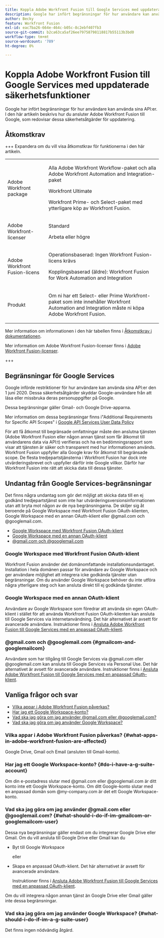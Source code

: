 ```yaml
---
title: Koppla Adobe Workfront Fusion till Google Services med uppdaterade säkerhetsfunktioner
description: Google har infört begränsningar för hur användare kan använda sina API:er. I den här artikeln beskrivs hur du ansluter Adobe Workfront Fusion till Google, som redovisar dessa säkerhetsåtgärder för uppdatering.
author: Becky
feature: Workfront Fusion
exl-id: eac7ba26-664e-464c-b05c-8c2ebf407fb3
source-git-commit: b2ca63ca5af26ee79758798118817b55113b3bd0
workflow-type: tm+mt
source-wordcount: '789'
ht-degree: 0%

---
```


# Koppla Adobe Workfront Fusion till Google Services med uppdaterade säkerhetsfunktioner

Google har infört begränsningar för hur användare kan använda sina API:er. I den här artikeln beskrivs hur du ansluter Adobe Workfront Fusion till Google, som redovisar dessa säkerhetsåtgärder för uppdatering.

## Åtkomstkrav

+++ Expandera om du vill visa åtkomstkrav för funktionerna i den här artikeln.

<table style="table-layout:auto">
 <col> 
 <col> 
 <tbody> 
  <tr> 
   <td role="rowheader">Adobe Workfront package</td> 
   <td> <p>Alla Adobe Workfront Workflow-paket och alla Adobe Workfront Automation and Integration-paket</p><p>Workfront Ultimate</p><p>Workfront Prime- och Select-paket med ytterligare köp av Workfront Fusion.</p> </td> 
  </tr> 
  <tr data-mc-conditions=""> 
   <td role="rowheader">Adobe Workfront-licenser</td> 
   <td> <p>Standard</p><p>Arbeta eller högre</p> </td> 
  </tr> 
  <tr> 
   <td role="rowheader">Adobe Workfront Fusion-licens</td> 
   <td>
   <p>Operationsbaserad: Ingen Workfront Fusion-licens krävs</p>
   <p>Kopplingsbaserad (äldre): Workfront Fusion for Work Automation and Integration </p>
   </td> 
  </tr> 
  <tr> 
   <td role="rowheader">Produkt</td> 
   <td>
   <p>Om ni har ett Select- eller Prime Workfront-paket som inte innehåller Workfront Automation and Integration måste ni köpa Adobe Workfront Fusion.</li></ul>
   </td> 
  </tr>
 </tbody> 
</table>

Mer information om informationen i den här tabellen finns i [Åtkomstkrav i dokumentationen](/help/workfront-fusion/references/licenses-and-roles/access-level-requirements-in-documentation.md).

Mer information om Adobe Workfront Fusion-licenser finns i [Adobe Workfront Fusion-licenser](/help/workfront-fusion/set-up-and-manage-workfront-fusion/licensing-operations-overview/license-automation-vs-integration.md).

+++

## Begränsningar för Google Services

Google införde restriktioner för hur användare kan använda sina API:er den 1 juni 2020. Dessa säkerhetsåtgärder skyddar Google-användare från att läsa eller missbruka deras personuppgifter på Google.

Dessa begränsningar gäller Gmail- och Google Drive-apparna.

Mer information om dessa begränsningar finns i&quot;Additional Requirements for Specific API Scopes&quot; i [Google API Services User Data Policy](https://developers.google.com/terms/api-services-user-data-policy#additional_requirements_for_specific_api_scopes)

För att få åtkomst till begränsade omfattningar måste den anslutna tjänsten (Adobe Workfront Fusion eller någon annan tjänst som får åtkomst till användarens data via API:t) verifieras och ha en bedömningsrapport som visar att tjänsten är säker och transparent med hur informationen används. Workfront Fusion uppfyller alla Google krav för åtkomst till begränsade scope. De flesta tredjepartstjänsterna i Workfront Fusion har dock inte utvärderingsbrevet och uppfyller därför inte Google villkor. Därför har Workfront Fusion inte rätt att skicka data till dessa tjänster.

## Undantag från Google Services-begränsningar

Det finns några undantag som gör det möjligt att skicka data till en ej godkänd tredjepartstjänst som inte har utvärderingsversionsinformationen utan att bryta mot någon av de nya begränsningarna. De skiljer sig åt beroende på Google Workspace med Workfront Fusion OAuth-klienten, Google Workspace med en annan OAuth-klient eller @gmail.com och @googlemail.com.

* [Google Workspace med Workfront Fusion OAuth-klient](#google-workspace-with-workfront-fusion-oauth-client)
* [Google Workspace med en annan OAuth-klient](#google-workspace-with-another-oauth-client)
* [@gmail.com och @googlemail.com](#gmailcom-and-googlemailcom)

### Google Workspace med Workfront Fusion OAuth-klient

Workfront Fusion använder det domänomfattande installationsundantaget. Installation i hela domänen passar för användare av Google Workspace och ger användare möjlighet att integrera icke godkända tjänster utan begränsningar. Om du använder Google Workspace behöver du inte utföra några ytterligare steg och kan ansluta direkt till ej godkända tjänster.

### Google Workspace med en annan OAuth-klient

Användare av Google Workspace som föredrar att använda sin egen OAuth-klient i stället för att använda Workfront Fusion OAuth-klienten kan ansluta till Google Services via internetanvändning. Det här alternativet är avsett för avancerade användare. Instruktioner finns i [Ansluta Adobe Workfront Fusion till Google Services med en anpassad OAuth-klient](/help/workfront-fusion/create-scenarios/connect-to-apps/connect-fusion-to-google-using-oauth.md).

### @gmail.com och @googlemail.com {#gmailcom-and-googlemailcom}

Användare som har tillgång till Google Services via @gmail.com eller @googlemail.com kan ansluta till Google Services via Personal Use. Det här alternativet är avsett för avancerade användare. Instruktioner finns i [Ansluta Adobe Workfront Fusion till Google Services med en anpassad OAuth-klient](/help/workfront-fusion/create-scenarios/connect-to-apps/connect-fusion-to-google-using-oauth.md).

## Vanliga frågor och svar

* [Vilka appar i Adobe Workfront Fusion påverkas?](#what-apps-in-adobe-workfront-fusion-are-affected)
* [Har jag ett Google Workspace-konto?](#do-i-have-a-g-suite-account)
* [Vad ska jag göra om jag använder @gmail.com eller @googlemail.com?](#what-should-i-do-if-im-gmailcom-or-googlemailcom-user)
* [Vad ska jag göra om jag använder Google Workspace?](#what-should-i-do-if-im-a-g-suite-user)

### Vilka appar i Adobe Workfront Fusion påverkas? {#what-apps-in-adobe-workfront-fusion-are-affected}

Google Drive, Gmail och Email (ansluten till Gmail-konto).

### Har jag ett Google Workspace-konto? {#do-i-have-a-g-suite-account}

Om din e-postadress slutar med @gmail.com eller @googlemail.com är ditt konto inte ett Google Workspace-konto. Om ditt Google-konto slutar med en anpassad domän som @my-company.com är det ett Google Workspace-konto.

### Vad ska jag göra om jag använder @gmail.com eller @googlemail.com? {#what-should-i-do-if-im-gmailcom-or-googlemailcom-user}

Dessa nya begränsningar gäller endast om du integrerar Google Drive eller Gmail. Om du vill ansluta till Google Drive eller Gmail kan du

* Byt till Google Workspace

  eller

* Skapa en anpassad OAuth-klient. Det här alternativet är avsett för avancerade användare.

  Instruktioner finns i [Ansluta Adobe Workfront Fusion till Google Services med en anpassad OAuth-klient](/help/workfront-fusion/create-scenarios/connect-to-apps/connect-fusion-to-google-using-oauth.md).

Om du vill integrera någon annan tjänst än Google Drive eller Gmail gäller inte dessa begränsningar.

### Vad ska jag göra om jag använder Google Workspace? {#what-should-i-do-if-im-a-g-suite-user}

Det finns ingen nödvändig åtgärd.
